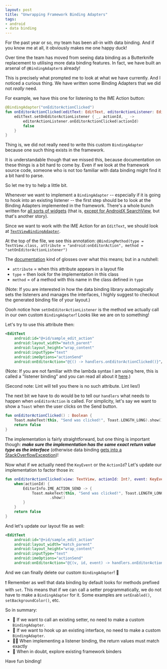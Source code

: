 ```yaml
---
layout: post
title: "Unwrapping Framework Binding Adapters"
tags:
- android
- data binding
---
```

For the past year or so, my team has been all-in with data binding. And if you know me at all, it obviously makes me one happy duck!

Over time the team has moved from seeing data binding as a Butterknife replacement to utilising more data binding features. In fact, we have built an arsenal of `@BindingAdapter`s already!

This is precisely what prompted me to look at what we have currently. And I noticed a curious thing. We have written some Binding Adapters that we did not _really_ need.

For example, we have this one for listening to the IME Action button:
```kotlin
@BindingAdapter("onEditorActionClicked")
fun onEditorActionClicked(editText: EditText, editorActionListener: EditTextEditorActionListener) {
    editText.setOnEditorActionListener { _, actionId, _ ->
        editorActionListener.onEditorActionClicked(actionId)
        false
    }
}
```
Thing is, we did not really need to write this custom `BindingAdapter` because one such thing exists in the framework.

It is understandable though that we missed this, because documentation on these things is a bit hard to come by. Even if we look at the framework source code, someone who is not too familiar with data binding might find it a bit hard to parse.

So let me try to help a little bit.

Whenever we want to implement a `BindingAdapter` -- especially if it is going to hook into an existing listener -- the first step should be to look at the Binding Adapters implemented in the framework. There's a whole bunch written for [all sorts of widgets](https://android.googlesource.com/platform/frameworks/data-binding/+/master/extensions/baseAdapters/src/main/java/android/databinding/adapters) (that is, [except for AndroidX SearchView](https://issuetracker.google.com/issues/122856766), but that's another story).

Since we want to work with the IME Action for an `EditText`, we should look at [`TextViewBindingAdapter`](https://android.googlesource.com/platform/frameworks/data-binding/+/master/extensions/baseAdapters/src/main/java/android/databinding/adapters/TextViewBindingAdapter.java).

At the top of the file, we see this annotation:
`@BindingMethod(type = TextView.class, attribute = "android:onEditorAction", method = "setOnEditorActionListener")`

The [documentation](https://developer.android.com/topic/libraries/data-binding/binding-adapters#specify-method) kind of glosses over what this means; but in a nutshell:
- `attribute` = when this attribute appears in a layout file
- `type` = then look for the implementation in this class
- `method` =  of a method with this name in the class defined in `type`

(Note: If you are interested in how the data binding library automagically sets the listeners and manages the interfaces, I highly suggest to checkout the generated binding file of your layout.)

Oooh notice how `setOnEditorActionListener` is the method we actually call in our own custom `BindingAdapter`! Looks like we are on to something!

Let's try to use this attribute then:
```xml
<EditText
    android:id="@+id/sample_edit_action"
    android:layout_width="match_parent"
    android:layout_height="wrap_content"
    android:inputType="text"
    android:imeOptions="actionSend"
    android:onEditorAction="@{() -> handlers.onEditorActionClicked()}"/>
```
(Note: If you are not familiar with the lambda syntax I am using here, this is called a "listener binding" and you can read all about it [here](https://developer.android.com/topic/libraries/data-binding/expressions#event_handling).)

(Second note: Lint will tell you there is no such attribute. Lint lies!)

The next bit we have to do would be to tell our `handlers` what needs to happen when `onEditorAction` is called. For simplicity, let's say we want to show a `Toast` when the user clicks on the Send button.
```kotlin
fun onEditorActionClicked() : Boolean {
    Toast.makeText(this, "Send was clicked!", Toast.LENGTH_LONG).show()
    return false
}
```
The implementation is fairly straightforward, but one thing is important though: **_make sure the implementation has the same exact return value type as the interface_** (otherwise data binding [gets into a StackOverflowException](https://issuetracker.google.com/issues/123260053))!

Now what if we actually need the `KeyEvent` or the `ActionId`? Let's update our implementation to factor those in:
```kotlin
fun onEditorActionClicked(view: TextView, actionId: Int?, event: KeyEvent?) : Boolean {
    when(actionId) {
        EditorInfo.IME_ACTION_SEND -> {
            Toast.makeText(this, "Send was clicked!", Toast.LENGTH_LONG)
                    .show()
        }
    }
    return false
}
```

And let's update our layout file as well:
```xml
<EditText
    android:id="@+id/sample_edit_action"
    android:layout_width="match_parent"
    android:layout_height="wrap_content"
    android:inputType="text"
    android:imeOptions="actionSend"
    android:onEditorAction="@{(v, id, event) -> handlers.onEditorActionClicked(v, id, event)}"/>
```
And we can finally delete our custom `BindingAdapter`! :tada:

:exclamation: Remember as well that data binding by default looks for methods prefixed with `set`. This means that if we can call a setter programmatically, we do not have to make a `BindingAdapter` for it. Some examples are `setEnabled()`, `setBackgroundColor()`, etc.

So in summary:  
- :no_good: If we want to call an existing setter, no need to make a custom `BindingAdapter`.
- :no_good: If we want to hook up an existing interface, no need to make a custom `BindingAdapter`.
- :ok_woman: When implementing a listener binding, the return values must match exactly
- :information_desk_person: When in doubt, explore existing framework binders

Have fun binding!

